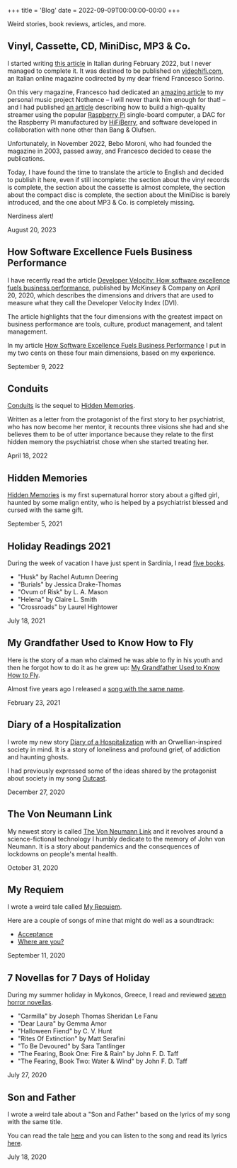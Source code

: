 +++
title = 'Blog'
date = 2022-09-09T00:00:00-00:00
+++

Weird stories, book reviews, articles, and more.

## Vinyl, Cassette, CD, MiniDisc, MP3 & Co.

I started writing [this article](/blog/vinyl-cassette-cd-minidisc-mp3-and-company) in Italian during February 2022, but I never managed to complete it. It was destined to be published on [videohifi.com](https://videohifi.com/), an Italian online magazine codirected by my dear friend Francesco Sorino.

On this very magazine, Francesco had dedicated an [amazing article](https://videohifi.com/nothence) to my personal music project Nothence – I will never thank him enough for that! – and I had published [an article](https://videohifi.com/berriesbo) describing how to build a high-quality streamer using the popular [Raspberry Pi](https://www.raspberrypi.com) single-board computer, a DAC for the Raspberry Pi manufactured by [HiFiBerry](https://www.hifiberry.com), and software developed in collaboration with none other than Bang & Olufsen.

Unfortunately, in November 2022, Bebo Moroni, who had founded the magazine in 2003, passed away, and Francesco decided to cease the publications.

Today, I have found the time to translate the article to English and decided to publish it here, even if still incomplete: the section about the vinyl records is complete, the section about the cassette is almost complete, the section about the compact disc is complete, the section about the MiniDisc is barely introduced, and the one about MP3 & Co. is completely missing.

Nerdiness alert!

August 20, 2023

## How Software Excellence Fuels Business Performance

I have recently read the article [Developer Velocity: How software excellence fuels business performance](https://www.mckinsey.com/industries/technology-media-and-telecommunications/our-insights/developer-velocity-how-software-excellence-fuels-business-performance), published by McKinsey & Company on April 20, 2020, which describes the dimensions and drivers that are used to measure what they call the Developer Velocity Index (DVI).

The article highlights that the four dimensions with the greatest impact on business performance are tools, culture, product management, and talent management.

In my article [How Software Excellence Fuels Business Performance](/blog/how-software-excellence-fuels-business-performance) I put in my two cents on these four main dimensions, based on my experience.

September 9, 2022

## Conduits

[Conduits](/blog/conduits) is the sequel to [Hidden Memories](/blog/hidden-memories).

Written as a letter from the protagonist of the first story to her psychiatrist, who has now become her mentor, it recounts three visions she had and she believes them to be of utter importance because they relate to the first hidden memory the psychiatrist chose when she started treating her.

April 18, 2022

## Hidden Memories

[Hidden Memories](/blog/hidden-memories) is my first supernatural horror story about a gifted girl, haunted by some malign entity, who is helped by a psychiatrist blessed and cursed with the same gift.

September 5, 2021

## Holiday Readings 2021

During the week of vacation I have just spent in Sardinia, I read [five books](/blog/holiday-readings-2021).

- "Husk" by Rachel Autumn Deering
- "Burials" by Jessica Drake-Thomas
- "Ovum of Risk" by L. A. Mason
- "Helena" by Claire L. Smith
- "Crossroads" by Laurel Hightower

July 18, 2021

## My Grandfather Used to Know How to Fly

Here is the story of a man who claimed he was able to fly in his youth and then he forgot how to do it as he grew up: [My Grandfather Used to Know How to Fly](/blog/my-grandfather-used-to-know-how-to-fly).

Almost five years ago I released a [song with the same name](https://nothence.bandcamp.com/track/my-grandfather-used-to-know-how-to-fly).

February 23, 2021

## Diary of a Hospitalization

I wrote my new story [Diary of a Hospitalization](/blog/diary-of-a-hospitalization) with an Orwellian-inspired society in mind. It is a story of loneliness and profound grief, of addiction and haunting ghosts.

I had previously expressed some of the ideas shared by the protagonist about society in my song [Outcast](https://nothence.bandcamp.com/track/outcast).

December 27, 2020

## The Von Neumann Link

My newest story is called [The Von Neumann Link](/blog/the-von-neumann-link) and it revolves around a science-fictional technology I humbly dedicate to the memory of John von Neumann. It is a story about pandemics and the consequences of lockdowns on people's mental health.

October 31, 2020

## My Requiem

I wrote a weird tale called [My Requiem](/blog/my-requiem).

Here are a couple of songs of mine that might do well as a soundtrack:

- [Acceptance](https://nothence.bandcamp.com/track/acceptance)
- [Where are you?](https://nothence.bandcamp.com/track/where-are-you)

September 11, 2020

## 7 Novellas for 7 Days of Holiday

During my summer holiday in Mykonos, Greece, I read and reviewed [seven horror novellas](/blog/7-novellas-for-7-days-of-holiday).

- "Carmilla" by Joseph Thomas Sheridan Le Fanu
- "Dear Laura" by Gemma Amor
- "Halloween Fiend" by C. V. Hunt
- "Rites Of Extinction" by Matt Serafini
- "To Be Devoured" by Sara Tantlinger
- "The Fearing, Book One: Fire & Rain" by John F. D. Taff
- "The Fearing, Book Two: Water & Wind" by John F. D. Taff

July 27, 2020

## Son and Father

I wrote a weird tale about a "Son and Father" based on the lyrics of my song with the same title.

You can read the tale [here](/blog/son-and-father) and you can listen to the song and read its lyrics [here](https://nothence.bandcamp.com/track/son-and-father).

July 18, 2020

